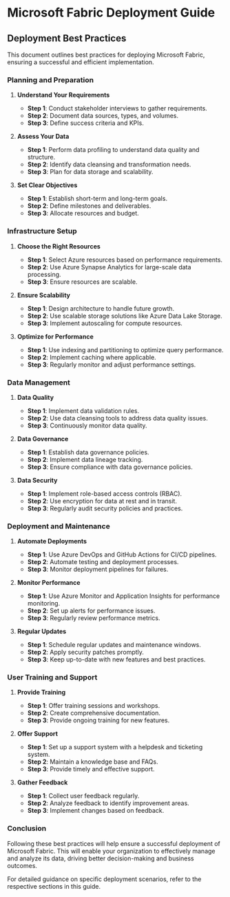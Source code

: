 # Microsoft Fabric Deployment Guide

## Deployment Best Practices

This document outlines best practices for deploying Microsoft Fabric, ensuring a successful and efficient implementation.

### Planning and Preparation

1. **Understand Your Requirements**
   - **Step 1**: Conduct stakeholder interviews to gather requirements.
   - **Step 2**: Document data sources, types, and volumes.
   - **Step 3**: Define success criteria and KPIs.

2. **Assess Your Data**
   - **Step 1**: Perform data profiling to understand data quality and structure.
   - **Step 2**: Identify data cleansing and transformation needs.
   - **Step 3**: Plan for data storage and scalability.

3. **Set Clear Objectives**
   - **Step 1**: Establish short-term and long-term goals.
   - **Step 2**: Define milestones and deliverables.
   - **Step 3**: Allocate resources and budget.

### Infrastructure Setup

1. **Choose the Right Resources**
   - **Step 1**: Select Azure resources based on performance requirements.
   - **Step 2**: Use Azure Synapse Analytics for large-scale data processing.
   - **Step 3**: Ensure resources are scalable.

2. **Ensure Scalability**
   - **Step 1**: Design architecture to handle future growth.
   - **Step 2**: Use scalable storage solutions like Azure Data Lake Storage.
   - **Step 3**: Implement autoscaling for compute resources.

3. **Optimize for Performance**
   - **Step 1**: Use indexing and partitioning to optimize query performance.
   - **Step 2**: Implement caching where applicable.
   - **Step 3**: Regularly monitor and adjust performance settings.

### Data Management

1. **Data Quality**
   - **Step 1**: Implement data validation rules.
   - **Step 2**: Use data cleansing tools to address data quality issues.
   - **Step 3**: Continuously monitor data quality.

2. **Data Governance**
   - **Step 1**: Establish data governance policies.
   - **Step 2**: Implement data lineage tracking.
   - **Step 3**: Ensure compliance with data governance policies.

3. **Data Security**
   - **Step 1**: Implement role-based access controls (RBAC).
   - **Step 2**: Use encryption for data at rest and in transit.
   - **Step 3**: Regularly audit security policies and practices.

### Deployment and Maintenance

1. **Automate Deployments**
   - **Step 1**: Use Azure DevOps and GitHub Actions for CI/CD pipelines.
   - **Step 2**: Automate testing and deployment processes.
   - **Step 3**: Monitor deployment pipelines for failures.

2. **Monitor Performance**
   - **Step 1**: Use Azure Monitor and Application Insights for performance monitoring.
   - **Step 2**: Set up alerts for performance issues.
   - **Step 3**: Regularly review performance metrics.

3. **Regular Updates**
   - **Step 1**: Schedule regular updates and maintenance windows.
   - **Step 2**: Apply security patches promptly.
   - **Step 3**: Keep up-to-date with new features and best practices.

### User Training and Support

1. **Provide Training**
   - **Step 1**: Offer training sessions and workshops.
   - **Step 2**: Create comprehensive documentation.
   - **Step 3**: Provide ongoing training for new features.

2. **Offer Support**
   - **Step 1**: Set up a support system with a helpdesk and ticketing system.
   - **Step 2**: Maintain a knowledge base and FAQs.
   - **Step 3**: Provide timely and effective support.

3. **Gather Feedback**
   - **Step 1**: Collect user feedback regularly.
   - **Step 2**: Analyze feedback to identify improvement areas.
   - **Step 3**: Implement changes based on feedback.

### Conclusion

Following these best practices will help ensure a successful deployment of Microsoft Fabric. This will enable your organization to effectively manage and analyze its data, driving better decision-making and business outcomes.

For detailed guidance on specific deployment scenarios, refer to the respective sections in this guide.

